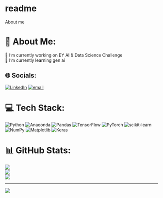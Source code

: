 # readme
About me
# 💫 About Me:
🔭 I’m currently working on EY AI & Data Science Challenge<br>🌱 I’m currently learning gen ai<br>


## 🌐 Socials:
[![LinkedIn](https://img.shields.io/badge/LinkedIn-%230077B5.svg?logo=linkedin&logoColor=white)](https://linkedin.com/in/https://www.linkedin.com/in/prince-koladiya-47782727a/) [![email](https://img.shields.io/badge/Email-D14836?logo=gmail&logoColor=white)](mailto:princekoladiya09@gmail.com) 

# 💻 Tech Stack:
![Python](https://img.shields.io/badge/python-3670A0?style=flat-square&logo=python&logoColor=ffdd54) ![Anaconda](https://img.shields.io/badge/Anaconda-%2344A833.svg?style=flat-square&logo=anaconda&logoColor=white) ![Pandas](https://img.shields.io/badge/pandas-%23150458.svg?style=flat-square&logo=pandas&logoColor=white) ![TensorFlow](https://img.shields.io/badge/TensorFlow-%23FF6F00.svg?style=flat-square&logo=TensorFlow&logoColor=white) ![PyTorch](https://img.shields.io/badge/PyTorch-%23EE4C2C.svg?style=flat-square&logo=PyTorch&logoColor=white) ![scikit-learn](https://img.shields.io/badge/scikit--learn-%23F7931E.svg?style=flat-square&logo=scikit-learn&logoColor=white) ![NumPy](https://img.shields.io/badge/numpy-%23013243.svg?style=flat-square&logo=numpy&logoColor=white) ![Matplotlib](https://img.shields.io/badge/Matplotlib-%23ffffff.svg?style=flat-square&logo=Matplotlib&logoColor=black) ![Keras](https://img.shields.io/badge/Keras-%23D00000.svg?style=flat-square&logo=Keras&logoColor=white)
# 📊 GitHub Stats:
![](https://github-readme-stats.vercel.app/api?username=Prince-Koladiya09&theme=vision-friendly-dark&hide_border=false&include_all_commits=true&count_private=true)<br/>
![](https://github-readme-streak-stats.herokuapp.com/?user=Prince-Koladiya09&theme=vision-friendly-dark&hide_border=false)<br/>
![](https://github-readme-stats.vercel.app/api/top-langs/?username=Prince-Koladiya09&theme=vision-friendly-dark&hide_border=false&include_all_commits=true&count_private=true&layout=compact)

---
[![](https://visitcount.itsvg.in/api?id=Prince-Koladiya09&icon=0&color=0)](https://visitcount.itsvg.in)

<!-- Proudly created with GPRM ( https://gprm.itsvg.in ) -->
